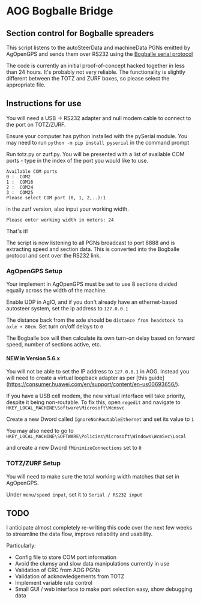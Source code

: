 # AOG Bogballe Bridge
## Section control for Bogballe spreaders

This script listens to the autoSteerData and machineData PGNs emitted by AgOpenGPS and sends them over RS232 using the [Bogballe serial protocol](https://dam.bogballe.com/dmm3bwsv3/AssetStream.aspx?mediaformatid=10061&destinationid=10016&assetid=3488)

The code is currently an initial proof-of-concept hacked together in less than 24 hours. It's probably not very reliable. The functionality is slightly different between the TOTZ and ZURF boxes, so please select the appropriate file.

## Instructions for use

You will need a USB -> RS232 adapter and null modem cable to connect to the port on TOTZ/ZURF.

Ensure your computer has python installed with the pySerial module. You may need to run `python -m pip install pyserial` in the command prompt

Run totz.py or zurf.py. You will be presented with a list of available COM ports - type in the index of the port you would like to use.

```
Available COM ports
0 :  COM2
1 :  COM16
2 :  COM24
3 :  COM25
Please select COM port (0, 1, 2,..):1
```

in the zurf version, also input your working width.

`Please enter working width in meters: 24`

That's it!

The script is now listening to all PGNs broadcast to port 8888 and is extracting speed and section data. This is converted into the Bogballe protocol and sent over the RS232 link.

### AgOpenGPS Setup

Your implement in AgOpenGPS must be set to use 8 sections divided equally across the width of the machine.

Enable UDP in AgIO, and if you don't already have an ethernet-based autosteer system, set the ip address to `127.0.0.1`

The distance back from the axle should be `distance from headstock to axle + 80cm`. Set turn on/off delays to `0`

The Bogballe box will then calculate its own turn-on delay based on forward speed, number of sections active, etc.


#### NEW in Version 5.6.x

You will not be able to set the IP address to `127.0.0.1` in AOG. Instead you will need to create a virtual loopback adapter as per [this guide] (https://consumer.huawei.com/en/support/content/en-us00693656/).

If you have a USB cell modem, the new virtual interface will take priority, despite it being non-routable. To fix this, open `regedit` and navigate to `HKEY_LOCAL_MACHINE\Software\Microsoft\Wcmsvc`

Create a new Dword called `IgnoreNonRoutableEthernet` and set its value to `1`

You may also need to go to `HKEY_LOCAL_MACHINE\SOFTWARE\Policies\Microsoft\Windows\WcmSvc\Local` 

and create a new Dword `fMinimizeConnections` set to `0`




### TOTZ/ZURF Setup

You will need to make sure the total working width matches that set in AgOpenGPS.

Under `menu/speed input`, set it to  `Serial / RS232 input`




## TODO
I anticipate almost completely re-writing this code over the next few weeks to streamline the data flow, improve reliability and usability.

Particularly:

- Config file to store COM port information
- Avoid the clumsy and slow data manipulations currently in use
- Validation of CRC from AOG PGNs
- Validation of acknowledgements from TOTZ
- Implement variable rate control
- Small GUI / web interface to make port selection easy, show debugging data
